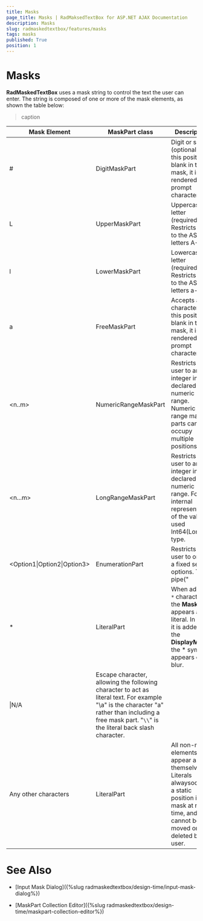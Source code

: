 ```yaml
---
title: Masks
page_title: Masks | RadMaksedTextBox for ASP.NET AJAX Documentation
description: Masks
slug: radmaskedtextbox/features/masks
tags: masks
published: True
position: 1
---
```


# Masks




**RadMaskedTextBox** uses a mask string to control the text the user can enter. The string is composed of one or more of the mask elements, as shown the table below:


>caption  

| Mask Element | MaskPart class | Description |
| ------ | ------ | ------ |
|#|DigitMaskPart|Digit or space (optional). If this position is blank in the mask, it is rendered as a prompt character.|
|L|UpperMaskPart|Uppercase letter (required). Restricts input to the ASCII letters A-Z.|
|l|LowerMaskPart|Lowercase letter (required). Restricts input to the ASCII letters a-z.|
|a|FreeMaskPart|Accepts any character. If this position is blank in the mask, it is rendered as a prompt character.|
|\<n..m\>|NumericRangeMaskPart|Restricts the user to an integer in the declared numeric range. Numeric range mask parts can occupy multiple positions.|
|\<n...m\>|LongRangeMaskPart|Restricts the user to an integer in the declared numeric range. For the internal representation of the value is used Int64(Long) type.|
|\<Option1\|Option2\|Option3\>|EnumerationPart|Restricts the user to one of a fixed set of options. The pipe("|") serves as a separator between the option values.|
|*|LiteralPart|When adding ``*`` character to the **Mask** it appears as literal. In case it is added to the **DisplayMask** the \* symbol appears on blur.|
|\\|N/A|Escape character, allowing the following character to act as literal text. For example "\a" is the character "a" rather than including a free mask part. "``\\``" is the literal back slash character.|
|Any other characters|LiteralPart|All non-mask elements appear as themselves. Literals alwaysoccupy a static position in the mask at run time, and cannot be moved or deleted by the user.|

# See Also

 * [Input Mask Dialog]({%slug radmaskedtextbox/design-time/input-mask-dialog%})

 * [MaskPart Collection Editor]({%slug radmaskedtextbox/design-time/maskpart-collection-editor%})
